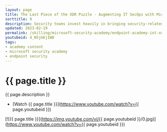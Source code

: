 ```yaml
---
layout: page
title: The Last Piece of the XDR Puzzle - Augmenting IT SecOps with Microsoft Defender for IoT
sorttitle: 9
description: Security teams invest heavily in bringing security-related telemetry data into a single place, with the vision of "one XDR to rule them all." However, many overlook the bulk of the network that remains obscure - IoT and unmanaged devices. Review how Microsoft Defender for IoT integrates with M365D to complete the XDR story with IoT visibility, assessment, and security.
updated: 2023-02-19
permalink: /skilling/microsoft-security-academy/endpoint-academy-iot-xdr
youtubeid: 4_N5jGKjIW8
tags: 
- academy content
- microsoft security academy
- endpoint security
---
```


# {{ page.title }}

{{ page.description }}

* [Watch {{ page.title }}](https://www.youtube.com/watch?v={{ page.youtubeid }})

[![{{ page.title }}](https://img.youtube.com/vi/{{ page.youtubeid }}/0.jpg)](https://www.youtube.com/watch?v={{ page.youtubeid }})